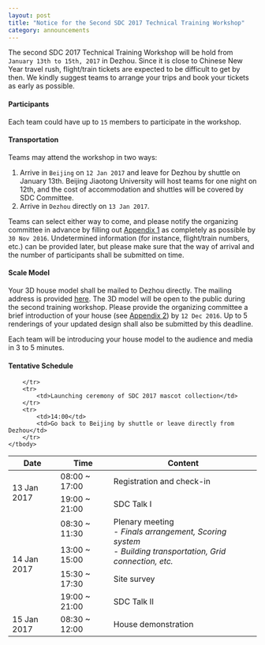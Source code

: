 ```yaml
---
layout: post
title: "Notice for the Second SDC 2017 Technical Training Workshop"
category: announcements
---
```


The second SDC 2017 Technical Training Workshop will be hold from `January 13th to 15th, 2017` in Dezhou. Since it is close to Chinese New Year travel rush, flight/train tickets are expected to be difficult to get by then. We kindly suggest teams to arrange your trips and book your tickets as early as possible.

#### Participants

Each team could have up to `15` members to participate in the workshop.

#### Transportation

Teams may attend the workshop in two ways:

1. Arrive in `Beijing` on `12 Jan 2017` and leave for Dezhou by shuttle on January 13th. Beijing Jiaotong University will host teams for one night on 12th, and the cost of accommodation and shuttles will be covered by SDC Committee.
2. Arrive in `Dezhou` directly on `13 Jan 2017`.

Teams can select either way to come, and please notify the organizing committee in advance by filling out <a href="{{ site.baseurl }}/assets/doc/2016-11-07-appendix-1.xlsx" target="_blank">Appendix 1</a> as completely as possible by `30 Nov 2016`. Undetermined information (for instance, flight/train numbers, etc.) can be provided later, but please make sure that the way of arrival and the number of participants shall be submitted on time.

#### Scale Model

Your 3D house model shall be mailed to Dezhou directly. The mailing address is provided <a href="{{ site.baseurl }}/pages/submission_sm.html">here</a>. The 3D model will be open to the public during the second training workshop. Please provide the organizing committee a brief introduction of your house (see <a href="{{ site.baseurl }}/assets/doc/2016-11-07-appendix-2.docx" target="_blank">Appendix 2</a>) by `12 Dec 2016`. Up to 5 renderings of your updated design shall also be submitted by this deadline.

Each team will be introducing your house model to the audience and media in 3 to 5 minutes.

#### Tentative Schedule

<table class="table table-bordered">
	<thead>
		<tr>
			<th>Date</th>
			<th>Time</th>
			<th>Content</th>
		</tr>
	</thead>
	<tbody>
		<tr>
			<td rowspan="2">13 Jan 2017</td>
			<td>08:00 ~ 17:00</td>
			<td>Registration and check-in</td>
		</tr>
		<tr>
			<td>19:00 ~ 21:00</td>
			<td>SDC Talk I</td>
		</tr>
		<tr>
			<td rowspan="4">14 Jan 2017</td>
			<td>08:30 ~ 11:30</td>
			<td rowspan="2">Plenary meeting<br>
				- <i>Finals arrangement, Scoring system</i><br>
				- <i>Building transportation, Grid connection, etc.</i></td>
		</tr>
		<tr>
			<td>13:00 ~ 15:00</td>
		</tr>
		<tr>
			<td>15:30 ~ 17:30</td>
			<td>Site survey</td>
		</tr>
		<tr>
			<td>19:00 ~ 21:00</td>
			<td>SDC Talk II</td>
		</tr>
		<tr>
			<td rowspan="3">15 Jan 2017</td>
			<td rowspan="2">08:30 ~ 12:00</td>
			<td>House demonstration</td>
			
		</tr>
		<tr>
			<td>Launching ceremony of SDC 2017 mascot collection</td>
		</tr>
		<tr>
			<td>14:00</td>
			<td>Go back to Beijing by shuttle or leave directly from Dezhou</td>
		</tr>
	</tbody>
</table>